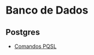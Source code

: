# Banco de Dados

## Postgres

- [Comandos PQSL](https://www.postgresqltutorial.com/psql-commands/)

